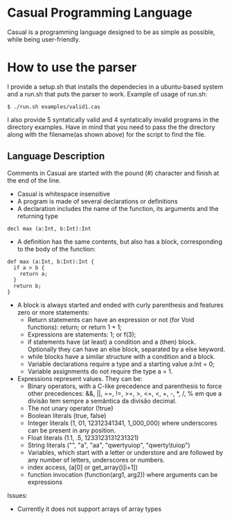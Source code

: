 # Casual Programming Language
Casual is a programming language designed to be as simple as possible, while being user-friendly.

# How to use the parser
I provide a setup.sh that installs the dependecies in a ubuntu-based system and a run.sh
that puts the parser to work.
Example of usage of run.sh:
  ```
  $ ./run.sh examples/valid1.cas
  ```

I also provide 5 syntatically valid and 4 syntatically invalid programs in the directory examples. Have in mind that you need to pass the
the directory along with the filename(as shown above) for the script to find the file.


## Language Description
Comments in Casual are started with the pound (#) character and finish at the end of the line.

* Casual is whitespace insensitive
* A program is made of several declarations or definitions
* A declaration includes the name of the function, its arguments and the returning type

 ```
 decl max (a:Int, b:Int):Int
 ```
 
* A definition has the same contents, but also has a block, corresponding to the body of the function:

``` 
def max (a:Int, b:Int):Int {
  if a > b {
    return a;
  }
  return b;
} 
``` 

* A block is always started and ended with curly parenthesis and features zero or more statements:
  * Return statements can have an expression or not (for Void functions): return; or return 1 + 1;
  * Expressions are statements: 1; or f(3);
  * if statements have (at least) a condition and a (then) block. Optionally they can have an else block, separated by a else keyword.
  * while blocks have a similar structure with a condition and a block.
  * Variable declarations require a type and a starting value a:Int = 0;
  * Variable assignments do not require the type a = 1.
* Expressions represent values. They can be:
  * Binary operators, with a C-like precedence and parenthesis to force other precedences: &&, ||, ==, !=, >=, >, <=, <, +, -, *, /, % em que a divisão tem sempre a semântica da divisão decimal.
  * The not unary operator (!true)
  * Boolean literals (true, false)
  * Integer literals (1, 01, 12312341341, 1_000_000) where underscores can be present in any position.
  * Float literals (1.1, .5, 1233123131231321)
  * String literals ("", "a", "aa", "qwertyuiop", "qwerty\tuiop")
  * Variables, which start with a letter or understore and are followed by any number of letters, underscores or numbers.
  * index access, (a[0] or get_array()[i+1])
  * function invocation (function(arg1, arg2)) where arguments can be expressions


Issues:
  - Currently it does not support arrays of array types
